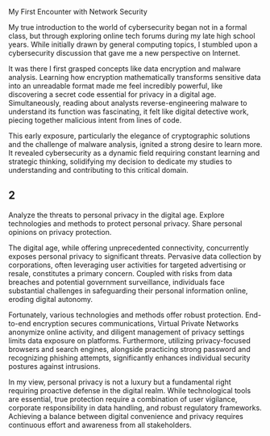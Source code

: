 My First Encounter with Network Security



My true introduction to the world of cybersecurity began not in a formal class, but through exploring online tech forums during my late high school years. While initially drawn by general computing topics, I stumbled upon a cybersecurity discussion that gave me a new perspective on Internet.



It was there I first grasped concepts like data encryption and malware analysis. Learning how encryption mathematically transforms sensitive data into an unreadable format made me feel incredibly powerful, like discovering a secret code essential for privacy in a digital age. Simultaneously, reading about analysts reverse-engineering malware to understand its function was fascinating, it felt like digital detective work, piecing together malicious intent from lines of code.



This early exposure, particularly the elegance of cryptographic solutions and the challenge of malware analysis, ignited a strong desire to learn more. It revealed cybersecurity as a dynamic field requiring constant learning and strategic thinking, solidifying my decision to dedicate my studies to understanding and contributing to this critical domain.



## 2

Analyze the threats to personal privacy in the digital age.
Explore technologies and methods to protect personal privacy. 
Share personal opinions on privacy protection.



The digital age, while offering unprecedented connectivity, concurrently exposes personal privacy to significant threats. Pervasive data collection by corporations, often leveraging user activities for targeted advertising or resale, constitutes a primary concern. Coupled with risks from data breaches and potential government surveillance, individuals face substantial challenges in safeguarding their personal information online, eroding digital autonomy.  



Fortunately, various technologies and methods offer robust protection. End-to-end encryption secures communications, Virtual Private Networks anonymize online activity, and diligent management of privacy settings limits data exposure on platforms. Furthermore, utilizing privacy-focused browsers and search engines, alongside practicing strong password and recognizing phishing attempts, significantly enhances individual security postures against intrusions.



In my view, personal privacy is not a luxury but a fundamental right requiring proactive defense in the digital realm. While technological tools are essential, true protection require a combination of user vigilance, corporate responsibility in data handling, and robust regulatory frameworks. Achieving a balance between digital convenience and privacy requires continuous effort and awareness from all stakeholders.